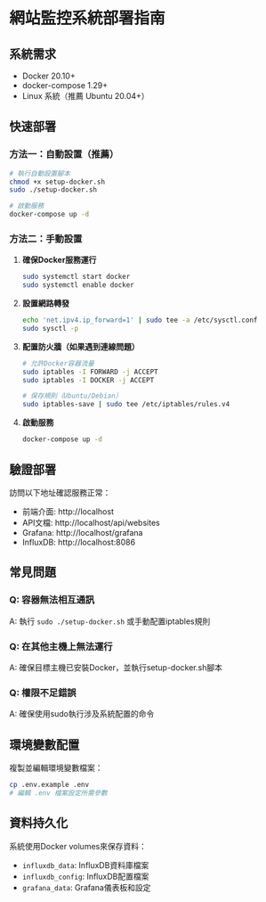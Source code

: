 # 網站監控系統部署指南

## 系統需求
- Docker 20.10+
- docker-compose 1.29+
- Linux 系統（推薦 Ubuntu 20.04+）

## 快速部署

### 方法一：自動設置（推薦）
```bash
# 執行自動設置腳本
chmod +x setup-docker.sh
sudo ./setup-docker.sh

# 啟動服務
docker-compose up -d
```

### 方法二：手動設置
1. **確保Docker服務運行**
   ```bash
   sudo systemctl start docker
   sudo systemctl enable docker
   ```

2. **設置網路轉發**
   ```bash
   echo 'net.ipv4.ip_forward=1' | sudo tee -a /etc/sysctl.conf
   sudo sysctl -p
   ```

3. **配置防火牆（如果遇到連線問題）**
   ```bash
   # 允許Docker容器流量
   sudo iptables -I FORWARD -j ACCEPT
   sudo iptables -I DOCKER -j ACCEPT
   
   # 保存規則（Ubuntu/Debian）
   sudo iptables-save | sudo tee /etc/iptables/rules.v4
   ```

4. **啟動服務**
   ```bash
   docker-compose up -d
   ```

## 驗證部署
訪問以下地址確認服務正常：
- 前端介面: http://localhost
- API文檔: http://localhost/api/websites
- Grafana: http://localhost/grafana
- InfluxDB: http://localhost:8086

## 常見問題

### Q: 容器無法相互通訊
A: 執行 `sudo ./setup-docker.sh` 或手動配置iptables規則

### Q: 在其他主機上無法運行
A: 確保目標主機已安裝Docker，並執行setup-docker.sh腳本

### Q: 權限不足錯誤
A: 確保使用sudo執行涉及系統配置的命令

## 環境變數配置
複製並編輯環境變數檔案：
```bash
cp .env.example .env
# 編輯 .env 檔案設定所需參數
```

## 資料持久化
系統使用Docker volumes來保存資料：
- `influxdb_data`: InfluxDB資料庫檔案
- `influxdb_config`: InfluxDB配置檔案  
- `grafana_data`: Grafana儀表板和設定